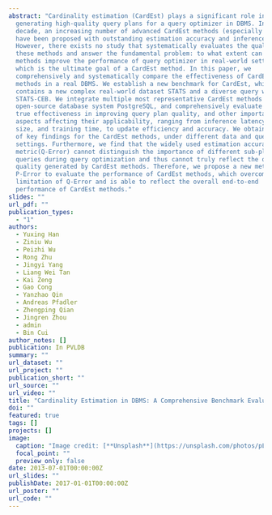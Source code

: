 ```yaml
---
abstract: "Cardinality estimation (CardEst) plays a significant role in
  generating high-quality query plans for a query optimizer in DBMS. In the last
  decade, an increasing number of advanced CardEst methods (especially ML-based)
  have been proposed with outstanding estimation accuracy and inference latency.
  However, there exists no study that systematically evaluates the quality of
  these methods and answer the fundamental problem: to what extent can these
  methods improve the performance of query optimizer in real-world settings,
  which is the ultimate goal of a CardEst method. In this paper, we
  comprehensively and systematically compare the effectiveness of CardEst
  methods in a real DBMS. We establish a new benchmark for CardEst, which
  contains a new complex real-world dataset STATS and a diverse query workload
  STATS-CEB. We integrate multiple most representative CardEst methods into an
  open-source database system PostgreSQL, and comprehensively evaluate their
  true effectiveness in improving query plan quality, and other important
  aspects affecting their applicability, ranging from inference latency, model
  size, and training time, to update efficiency and accuracy. We obtain a number
  of key findings for the CardEst methods, under different data and query
  settings. Furthermore, we find that the widely used estimation accuracy
  metric(Q-Error) cannot distinguish the importance of different sub-plan
  queries during query optimization and thus cannot truly reflect the query plan
  quality generated by CardEst methods. Therefore, we propose a new metric
  P-Error to evaluate the performance of CardEst methods, which overcomes the
  limitation of Q-Error and is able to reflect the overall end-to-end
  performance of CardEst methods."
slides: ""
url_pdf: ""
publication_types:
  - "1"
authors:
  - Yuxing Han
  - Ziniu Wu
  - Peizhi Wu
  - Rong Zhu
  - Jingyi Yang
  - Liang Wei Tan
  - Kai Zeng
  - Gao Cong
  - Yanzhao Qin
  - Andreas Pfadler
  - Zhengping Qian
  - Jingren Zhou
  - admin
  - Bin Cui
author_notes: []
publication: In PVLDB
summary: ""
url_dataset: ""
url_project: ""
publication_short: ""
url_source: ""
url_video: ""
title: "Cardinality Estimation in DBMS: A Comprehensive Benchmark Evaluation"
doi: ""
featured: true
tags: []
projects: []
image:
  caption: "Image credit: [**Unsplash**](https://unsplash.com/photos/pLCdAaMFLTE)"
  focal_point: ""
  preview_only: false
date: 2013-07-01T00:00:00Z
url_slides: ""
publishDate: 2017-01-01T00:00:00Z
url_poster: ""
url_code: ""
---
```

